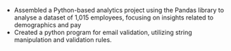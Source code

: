 - Assembled a Python-based analytics project using the Pandas library to analyse a dataset of 1,015 employees, focusing on insights related to demographics and pay  
- Created  a python program for email validation, utilizing string manipulation and validation rules.
